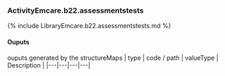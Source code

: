 ### ActivityEmcare.b22.assessmentstests

{% include LibraryEmcare.b22.assessmentstests.md %}
#### Ouputs

ouputs generated by the structureMaps
| type | code / path | valueType | Description |
|---|---|---|---|
